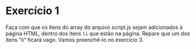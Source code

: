 # Exercício 1

Faça com que os itens do array do arquivo script.js sejam adicionados à página HTML, dentro dos itens `li` que estão na página. Repare que um dos itens "li" ficará vago. Vamos preenchê-lo no exercício 3.